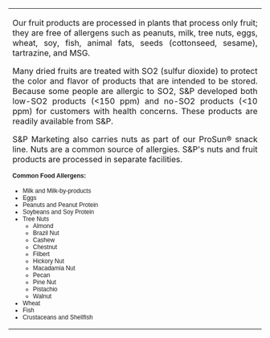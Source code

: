 <table class="contentpaneopen">



<tr>
<td valign="top">
<p align="justify">Our fruit products are processed in plants that process only fruit; they are free of allergens such as peanuts, milk, tree nuts, eggs, wheat, soy, fish, animal fats, seeds (cottonseed, sesame), tartrazine, and MSG.</p>
<p align="justify">Many dried fruits are treated with SO2 (sulfur dioxide) to protect the color and flavor of products that are intended to be stored. Because some people are allergic to SO2, S&amp;P developed both low-SO2 products (&lt;150 ppm) and no-SO2 products (&lt;10 ppm) for customers with health concerns. These products are readily available from S&amp;P.</p>
<p align="justify">S&amp;P Marketing also carries nuts as part of our ProSun<span>®</span> snack line.  Nuts are a common source of allergies.  S&amp;P's nuts and fruit products are processed in separate facilities.</p>
<p align="justify"><span style="font-family: Verdana; font-size: x-small;"><strong style="font-family: Verdana,Arial,Helvetica,sans-serif; font-size: 12px;"><span style="font-family: Verdana,Arial,Helvetica,sans-serif; font-size: 12px;">Common                Food Allergens</span>:</strong></span></p>
<ul style="font-family: Verdana,Arial,Helvetica,sans-serif; font-size: 12px;">
<li><span style="font-family: Verdana,Arial,Helvetica,sans-serif; font-size: x-small;"><span style="font-family: Verdana,Arial,Helvetica,sans-serif; font-size: 12px;">Milk                    and Milk-by-products <br /> </span></span> </li>
<li><span><span style="font-family: Verdana,Arial,Helvetica,sans-serif; font-size: 12px;">Eggs </span> </span> </li>
<li><span><span style="font-family: Verdana,Arial,Helvetica,sans-serif; font-size: 12px;">Peanuts                    and Peanut Protein </span> </span> </li>
<li><span><span style="font-family: Verdana,Arial,Helvetica,sans-serif; font-size: 12px;">Soybeans                    and Soy Protein </span> </span> </li>
<li><span><span style="font-family: Verdana,Arial,Helvetica,sans-serif; font-size: 12px;">Tree                    Nuts <br /> </span></span><span style="font-family: Verdana,Arial,Helvetica,sans-serif; font-size: x-small;"> </span> 
<ul>
<span style="font-family: Verdana,Arial,Helvetica,sans-serif; font-size: 12px;"> <span>
<li><span> Almond</span></li>
</span></span><span style="font-family: Verdana,Arial,Helvetica,sans-serif; font-size: 12px;"><span>
<li><span> Brazil Nut</span></li>
</span></span><span style="font-family: Verdana,Arial,Helvetica,sans-serif; font-size: 12px;"><span>
<li><span> Cashew</span></li>
</span></span><span style="font-family: Verdana,Arial,Helvetica,sans-serif; font-size: 12px;"><span>
<li><span> Chestnut</span></li>
</span></span><span style="font-family: Verdana,Arial,Helvetica,sans-serif; font-size: 12px;"><span>
<li><span> Filbert</span></li>
</span></span><span style="font-family: Verdana,Arial,Helvetica,sans-serif; font-size: 12px;"><span>
<li><span> Hickory Nut <br /></span></li>
</span></span><span style="font-family: Verdana,Arial,Helvetica,sans-serif; font-size: 12px;"><span>
<li><span> Macadamia Nut</span></li>
</span></span><span style="font-family: Verdana,Arial,Helvetica,sans-serif; font-size: 12px;"><span>
<li><span> Pecan</span></li>
</span></span><span style="font-family: Verdana,Arial,Helvetica,sans-serif; font-size: 12px;"><span>
<li><span> Pine Nut</span></li>
</span></span><span style="font-family: Verdana,Arial,Helvetica,sans-serif; font-size: 12px;"><span>
<li><span> Pistachio</span><span style="font-family: Verdana,Arial,Helvetica,sans-serif; font-size: 12px;"><span> </span></span> </li>
</span></span>
</ul>
<ul>
<span style="font-family: Verdana,Arial,Helvetica,sans-serif; font-size: 12px;">
<li><span> Walnut </span> </li>
</span> 
</ul>
<span style="font-family: Verdana,Arial,Helvetica,sans-serif; font-size: x-small;"> </span> </li>
<li><span><span style="font-family: Verdana,Arial,Helvetica,sans-serif; font-size: 12px;">Wheat </span> </span> </li>
<li><span><span style="font-family: Verdana,Arial,Helvetica,sans-serif; font-size: 12px;">Fish </span> </span> </li>
<li><span><span style="font-family: Verdana,Arial,Helvetica,sans-serif; font-size: 12px;">Crustaceans                    and Shellfish</span> </span> </li>
</ul>

</td>
</tr>

</table>
